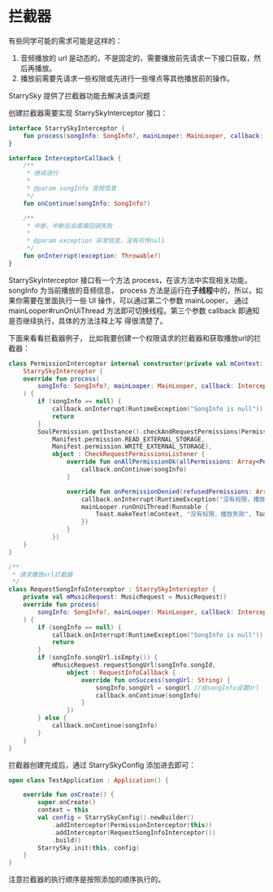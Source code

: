 # 拦截器

有些同学可能的需求可能是这样的：
1. 音频播放的 url 是动态的，不是固定的，需要播放前先请求一下接口获取，然后再播放。
2. 播放前需要先请求一些权限或先进行一些埋点等其他播放前的操作。


StarrySky 提供了拦截器功能去解决该类问题


创建拦截器需要实现 StarrySkyInterceptor 接口：

```kotlin
interface StarrySkyInterceptor {
    fun process(songInfo: SongInfo?, mainLooper: MainLooper, callback: InterceptorCallback)
}

interface InterceptorCallback {
    /**
     * 继续进行
     *
     * @param songInfo 音频信息
     */
    fun onContinue(songInfo: SongInfo?)

    /**
     * 中断，中断后会直接回调失败
     *
     * @param exception 异常信息，没有可传null
     */
    fun onInterrupt(exception: Throwable?)
}
```

StarrySkyInterceptor 接口有一个方法 process，在该方法中实现相关功能，songInfo 为当前播放的音频信息，
process 方法是运行在**子线程**中的，所以，如果你需要在里面执行一些 UI 操作，可以通过第二个参数 mainLooper，
通过 mainLooper#runOnUiThread 方法即可切换线程。第三个参数 callback 即通知是否继续执行，具体的方法注释上写
得很清楚了。


下面来看看拦截器例子， 比如我要创建一个权限请求的拦截器和获取播放url的拦截器：

```kotlin
class PermissionInterceptor internal constructor(private val mContext: Context) :
    StarrySkyInterceptor {
    override fun process(
        songInfo: SongInfo?, mainLooper: MainLooper, callback: InterceptorCallback
    ) {
        if (songInfo == null) {
            callback.onInterrupt(RuntimeException("SongInfo is null"))
            return
        }
        SoulPermission.getInstance().checkAndRequestPermissions(Permissions.build(
            Manifest.permission.READ_EXTERNAL_STORAGE,
            Manifest.permission.WRITE_EXTERNAL_STORAGE),
            object : CheckRequestPermissionsListener {
                override fun onAllPermissionOk(allPermissions: Array<Permission>) {
                    callback.onContinue(songInfo)
                }

                override fun onPermissionDenied(refusedPermissions: Array<Permission>) {
                    callback.onInterrupt(RuntimeException("没有权限，播放失败"))
                    mainLooper.runOnUiThread(Runnable {
                        Toast.makeText(mContext, "没有权限，播放失败", Toast.LENGTH_SHORT).show()
                    })
                }
            })
    }
}

/**
 * 请求播放url拦截器
 */
class RequestSongInfoInterceptor : StarrySkyInterceptor {
    private val mMusicRequest: MusicRequest = MusicRequest()
    override fun process(
        songInfo: SongInfo?, mainLooper: MainLooper, callback: InterceptorCallback
    ) {
        if (songInfo == null) {
            callback.onInterrupt(RuntimeException("SongInfo is null"))
            return
        }
        if (songInfo.songUrl.isEmpty()) {
            mMusicRequest.requestSongUrl(songInfo.songId,
                object : RequestInfoCallback {
                    override fun onSuccess(songUrl: String) {
                        songInfo.songUrl = songUrl //给songInfo设置Url
                        callback.onContinue(songInfo)
                    }
                })
        } else {
            callback.onContinue(songInfo)
        }
    }
}
```

拦截器创建完成后，通过 StarrySkyConfig 添加进去即可：

```kotlin
open class TestApplication : Application() {

    override fun onCreate() {
        super.onCreate()
        context = this
        val config = StarrySkyConfig().newBuilder()
            .addInterceptor(PermissionInterceptor(this))
            .addInterceptor(RequestSongInfoInterceptor())
            .build()
        StarrySky.init(this, config)
    }
}
```

注意拦截器的执行顺序是按照添加的顺序执行的。